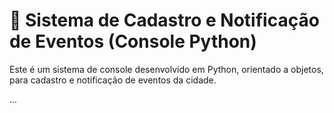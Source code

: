 # 📍 Sistema de Cadastro e Notificação de Eventos (Console Python)

Este é um sistema de console desenvolvido em Python, orientado a objetos, para cadastro e notificação de eventos da cidade.

...